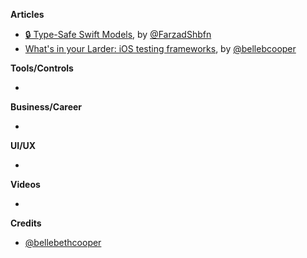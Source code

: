 **Articles**

* [🔒 Type-Safe Swift Models](https://medium.com/@farzadshbfn/type-safe-swift-models-fce55d6eccc7), by [@FarzadShbfn](https://twitter.com/FarzadShbfn)
* [What's in your Larder: iOS testing frameworks](https://larder.io/blog/larder-links-07-ios-testing/), by [@bellebcooper](http://www.twitter.com/bellebcooper)

**Tools/Controls**

* 

**Business/Career**

* 

**UI/UX**

* 

**Videos**

* 

**Credits**

* [@bellebethcooper](https://github.com/bellebethcooper)
